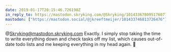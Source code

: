 ```yaml
---
date: 2019-01-17T20:15:46.726190Z
in_reply_to: https://mastodon.skryking.com/@Skryking/101433678095176077
mastodon: ["https://mastodon.social/@jkreeftmeijer/101433746813726476"]
---
```

@Skryking@mastodon.skryking.com Exactly. I simply stop taking the time to write everything down and check tasks off my list, which causes out-of-date todo lists and me keeping everything in my head again. 🐒
